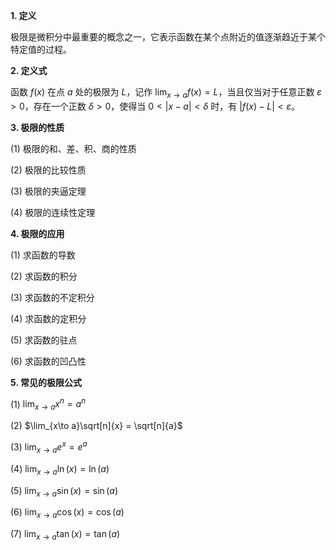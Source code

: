 **1. 定义**

  

极限是微积分中最重要的概念之一，它表示函数在某个点附近的值逐渐趋近于某个特定值的过程。

  

**2. 定义式**

  

函数 $f(x)$ 在点 $a$ 处的极限为 $L$，记作 $\lim_{x\to a}f(x) = L$，当且仅当对于任意正数 $\varepsilon > 0$，存在一个正数 $\delta > 0$，使得当 $0 < |x - a| < \delta$ 时，有 $|f(x) - L| < \varepsilon$。

  

**3. 极限的性质**

  

(1) 极限的和、差、积、商的性质

  

(2) 极限的比较性质

  

(3) 极限的夹逼定理

  

(4) 极限的连续性定理

  

**4. 极限的应用**

  

(1) 求函数的导数

  

(2) 求函数的积分

  

(3) 求函数的不定积分

  

(4) 求函数的定积分

  

(5) 求函数的驻点

  

(6) 求函数的凹凸性

  

**5. 常见的极限公式**

  

(1) $\lim_{x\to a}x^n = a^n$

  

(2) $\lim_{x\to a}\sqrt[n]{x} = \sqrt[n]{a}$

  

(3) $\lim_{x\to a}e^x = e^a$

  

(4) $\lim_{x\to a}\ln(x) = \ln(a)$

  

(5) $\lim_{x\to a}\sin(x) = \sin(a)$

  

(6) $\lim_{x\to a}\cos(x) = \cos(a)$

  

(7) $\lim_{x\to a}\tan(x) = \tan(a)$